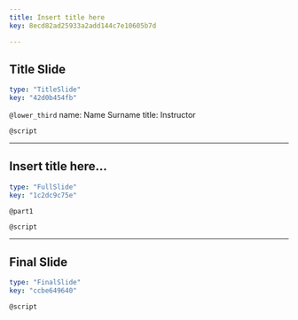 ```yaml
---
title: Insert title here
key: 8ecd82ad25933a2add144c7e10605b7d

---
```

## Title Slide

```yaml
type: "TitleSlide"
key: "42d0b454fb"
```

`@lower_third`
name: Name Surname
title: Instructor


`@script`



---
## Insert title here...

```yaml
type: "FullSlide"
key: "1c2dc9c75e"
```

`@part1`



`@script`



---
## Final Slide

```yaml
type: "FinalSlide"
key: "ccbe649640"
```

`@script`


